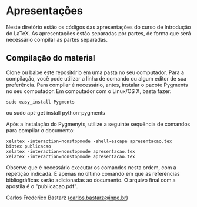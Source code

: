 # Apresentações

Neste diretório estão os códigos das apresentações do curso de Introdução do LaTeX. As apresentações estão separadas por partes, de forma que será necessário compilar as partes separadas.

## Compilação do material

Clone ou baixe este repositório em uma pasta no seu computador. Para a compilação, você pode utilizar a linha de comando ou algum editor de sua preferência. Para compilar é necessário, antes, instalar o pacote Pygments no seu computador. Em computador com o Linux/OS X, basta fazer:

    sudo easy_install Pygments
ou
    sudo apt-get install python-pygments

Após a instalação do Pygmenyts, utilize a seguinte sequência de comandos para compilar o documento:

    xelatex -interaction=nonstopmode -shell-escape apresentacao.tex
    bibtex publicacao
    xelatex -interaction=nonstopmode apresentacao.tex
    xelatex -interaction=nonstopmode apresentacao.tex

Observe que é necessário executar os comandos nesta ordem, com a repetição indicada. É apenas no último comando em que as referências bibliográficas serão adicionadas ao documento. O arquivo final com a apostila é o "publicacao.pdf".

Carlos Frederico Bastarz (carlos.bastarz@inpe.br)
